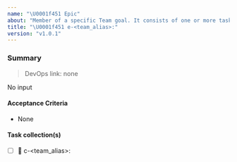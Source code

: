 ```yaml
---
name: "\U0001f451 Epic"
about: "Member of a specific Team goal. It consists of one or more task-collections"
title: "\U0001f451 e-<team_alias>:"
version: "v1.0.1"
---
```


### Summary

> DevOps link: none <!-- Example: AB#<item_number> -->

No input

#### Acceptance Criteria

- None

#### Task collection(s)

- [ ] :card_index: c-<team_alias>:
